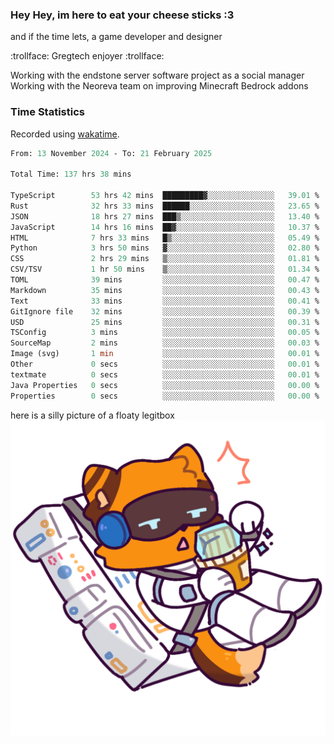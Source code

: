 ### Hey Hey, im here to eat your cheese sticks :3
and if the time lets, a game developer and designer

:trollface: Gregtech enjoyer :trollface:

Working with the endstone server software project as a social manager<br>
Working with the Neoreva team on improving Minecraft Bedrock addons

### Time Statistics
Recorded using [wakatime](https://wakatime.com).

<!--START_SECTION:waka-->

```ocaml
From: 13 November 2024 - To: 21 February 2025

Total Time: 137 hrs 38 mins

TypeScript        53 hrs 42 mins  █████████▓░░░░░░░░░░░░░░░   39.01 %
Rust              32 hrs 33 mins  ██████░░░░░░░░░░░░░░░░░░░   23.65 %
JSON              18 hrs 27 mins  ███▒░░░░░░░░░░░░░░░░░░░░░   13.40 %
JavaScript        14 hrs 16 mins  ██▓░░░░░░░░░░░░░░░░░░░░░░   10.37 %
HTML              7 hrs 33 mins   █▒░░░░░░░░░░░░░░░░░░░░░░░   05.49 %
Python            3 hrs 50 mins   ▓░░░░░░░░░░░░░░░░░░░░░░░░   02.80 %
CSS               2 hrs 29 mins   ▒░░░░░░░░░░░░░░░░░░░░░░░░   01.81 %
CSV/TSV           1 hr 50 mins    ▒░░░░░░░░░░░░░░░░░░░░░░░░   01.34 %
TOML              39 mins         ░░░░░░░░░░░░░░░░░░░░░░░░░   00.47 %
Markdown          35 mins         ░░░░░░░░░░░░░░░░░░░░░░░░░   00.43 %
Text              33 mins         ░░░░░░░░░░░░░░░░░░░░░░░░░   00.41 %
GitIgnore file    32 mins         ░░░░░░░░░░░░░░░░░░░░░░░░░   00.39 %
USD               25 mins         ░░░░░░░░░░░░░░░░░░░░░░░░░   00.31 %
TSConfig          3 mins          ░░░░░░░░░░░░░░░░░░░░░░░░░   00.05 %
SourceMap         2 mins          ░░░░░░░░░░░░░░░░░░░░░░░░░   00.03 %
Image (svg)       1 min           ░░░░░░░░░░░░░░░░░░░░░░░░░   00.01 %
Other             0 secs          ░░░░░░░░░░░░░░░░░░░░░░░░░   00.01 %
textmate          0 secs          ░░░░░░░░░░░░░░░░░░░░░░░░░   00.01 %
Java Properties   0 secs          ░░░░░░░░░░░░░░░░░░░░░░░░░   00.00 %
Properties        0 secs          ░░░░░░░░░░░░░░░░░░░░░░░░░   00.00 %
```

<!--END_SECTION:waka-->

here is a silly picture of a floaty legitbox
![Silly legitbox](goobernoback_lower.png)
